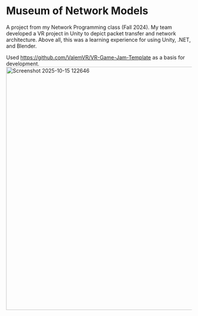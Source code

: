 # Museum of Network Models
A project from my Network Programming class (Fall 2024). 
My team developed a VR project in Unity to depict packet transfer and network architecture. 
Above all, this was a learning experience for using Unity, .NET, and Blender. 

Used https://github.com/ValemVR/VR-Game-Jam-Template as a basis for development. 
<img width="1626" height="660" alt="Screenshot 2025-10-15 122646" src="https://github.com/user-attachments/assets/734a0ed7-c974-4b35-8b54-b13daee92536" />


